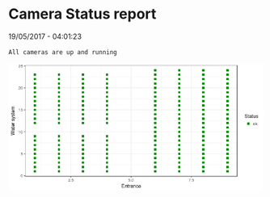 Camera Status report
================
19/05/2017 - 04:01:23

    All cameras are up and running

![](camreport_files/figure-markdown_github/unnamed-chunk-2-1.png)
